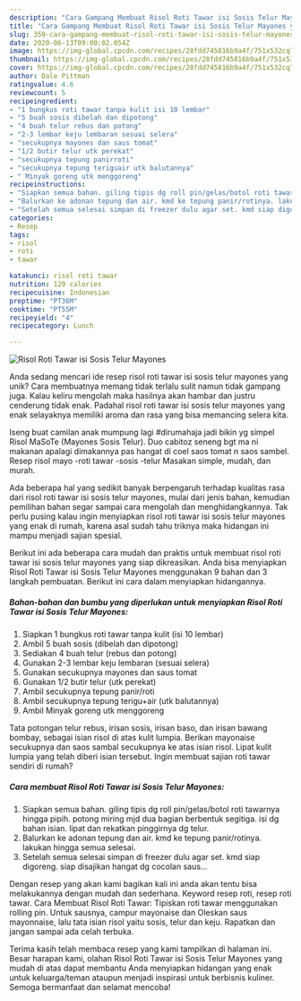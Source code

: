 ```yaml
---
description: "Cara Gampang Membuat Risol Roti Tawar isi Sosis Telur Mayones yang Bisa Manjain Lidah"
title: "Cara Gampang Membuat Risol Roti Tawar isi Sosis Telur Mayones yang Bisa Manjain Lidah"
slug: 359-cara-gampang-membuat-risol-roti-tawar-isi-sosis-telur-mayones-yang-bisa-manjain-lidah
date: 2020-06-13T09:00:02.054Z
image: https://img-global.cpcdn.com/recipes/28fdd745816b9a4f/751x532cq70/risol-roti-tawar-isi-sosis-telur-mayones-foto-resep-utama.jpg
thumbnail: https://img-global.cpcdn.com/recipes/28fdd745816b9a4f/751x532cq70/risol-roti-tawar-isi-sosis-telur-mayones-foto-resep-utama.jpg
cover: https://img-global.cpcdn.com/recipes/28fdd745816b9a4f/751x532cq70/risol-roti-tawar-isi-sosis-telur-mayones-foto-resep-utama.jpg
author: Dale Pittman
ratingvalue: 4.6
reviewcount: 5
recipeingredient:
- "1 bungkus roti tawar tanpa kulit isi 10 lembar"
- "5 buah sosis dibelah dan dipotong"
- "4 buah telur rebus dan potong"
- "2-3 lembar keju lembaran sesuai selera"
- "secukupnya mayones dan saus tomat"
- "1/2 butir telur utk perekat"
- "secukupnya tepung panirroti"
- "secukupnya tepung teriguair utk balutannya"
- " Minyak goreng utk menggoreng"
recipeinstructions:
- "Siapkan semua bahan. giling tipis dg roll pin/gelas/botol roti tawarnya hingga pipih. potong miring mjd dua bagian berbentuk segitiga. isi dg bahan isian. lipat dan rekatkan pinggirnya dg telur."
- "Balurkan ke adonan tepung dan air. kmd ke tepung panir/rotinya. lakukan hingga semua selesai."
- "Setelah semua selesai simpan di freezer dulu agar set. kmd siap digoreng. siap disajikan hangat dg cocolan saus..."
categories:
- Resep
tags:
- risol
- roti
- tawar

katakunci: risol roti tawar 
nutrition: 129 calories
recipecuisine: Indonesian
preptime: "PT36M"
cooktime: "PT55M"
recipeyield: "4"
recipecategory: Lunch

---
```



![Risol Roti Tawar isi Sosis Telur Mayones](https://img-global.cpcdn.com/recipes/28fdd745816b9a4f/751x532cq70/risol-roti-tawar-isi-sosis-telur-mayones-foto-resep-utama.jpg)

Anda sedang mencari ide resep risol roti tawar isi sosis telur mayones yang unik? Cara membuatnya memang tidak terlalu sulit namun tidak gampang juga. Kalau keliru mengolah maka hasilnya akan hambar dan justru cenderung tidak enak. Padahal risol roti tawar isi sosis telur mayones yang enak selayaknya memiliki aroma dan rasa yang bisa memancing selera kita.

Iseng buat camilan anak mumpung lagi #dirumahaja jadi bikin yg simpel Risol MaSoTe (Mayones Sosis Telur). Duo cabitoz seneng bgt ma ni makanan apalagi dimakannya pas hangat di coel saos tomat n saos sambel. Resep risol mayo -roti tawar -sosis -telur Masakan simple, mudah, dan murah.

Ada beberapa hal yang sedikit banyak berpengaruh terhadap kualitas rasa dari risol roti tawar isi sosis telur mayones, mulai dari jenis bahan, kemudian pemilihan bahan segar sampai cara mengolah dan menghidangkannya. Tak perlu pusing kalau ingin menyiapkan risol roti tawar isi sosis telur mayones yang enak di rumah, karena asal sudah tahu triknya maka hidangan ini mampu menjadi sajian spesial.


Berikut ini ada beberapa cara mudah dan praktis untuk membuat risol roti tawar isi sosis telur mayones yang siap dikreasikan. Anda bisa menyiapkan Risol Roti Tawar isi Sosis Telur Mayones menggunakan 9 bahan dan 3 langkah pembuatan. Berikut ini cara dalam menyiapkan hidangannya.

<!--inarticleads1-->

##### Bahan-bahan dan bumbu yang diperlukan untuk menyiapkan Risol Roti Tawar isi Sosis Telur Mayones:

1. Siapkan 1 bungkus roti tawar tanpa kulit (isi 10 lembar)
1. Ambil 5 buah sosis (dibelah dan dipotong)
1. Sediakan 4 buah telur (rebus dan potong)
1. Gunakan 2-3 lembar keju lembaran (sesuai selera)
1. Gunakan secukupnya mayones dan saus tomat
1. Gunakan 1/2 butir telur (utk perekat)
1. Ambil secukupnya tepung panir/roti
1. Ambil secukupnya tepung terigu+air (utk balutannya)
1. Ambil  Minyak goreng utk menggoreng


Tata potongan telur rebus, irisan sosis, irisan baso, dan irisan bawang bombay, sebagai isian risol di atas kulit lumpia. Berikan mayonaise secukupnya dan saos sambal secukupnya ke atas isian risol. Lipat kulit lumpia yang telah diberi isian tersebut. Ingin membuat sajian roti tawar sendiri di rumah? 

<!--inarticleads2-->

##### Cara membuat Risol Roti Tawar isi Sosis Telur Mayones:

1. Siapkan semua bahan. giling tipis dg roll pin/gelas/botol roti tawarnya hingga pipih. potong miring mjd dua bagian berbentuk segitiga. isi dg bahan isian. lipat dan rekatkan pinggirnya dg telur.
1. Balurkan ke adonan tepung dan air. kmd ke tepung panir/rotinya. lakukan hingga semua selesai.
1. Setelah semua selesai simpan di freezer dulu agar set. kmd siap digoreng. siap disajikan hangat dg cocolan saus...


Dengan resep yang akan kami bagikan kali ini anda akan tentu bisa melakukannya dengan mudah dan sederhana. Keyword resep roti, resep roti tawar. Cara Membuat Risol Roti Tawar: Tipiskan roti tawar menggunakan rolling pin. Untuk sausnya, campur mayonaise dan Oleskan saus mayonnaise, lalu tata isian risol yaitu sosis, telur dan keju. Rapatkan dan jangan sampai ada celah terbuka. 

Terima kasih telah membaca resep yang kami tampilkan di halaman ini. Besar harapan kami, olahan Risol Roti Tawar isi Sosis Telur Mayones yang mudah di atas dapat membantu Anda menyiapkan hidangan yang enak untuk keluarga/teman ataupun menjadi inspirasi untuk berbisnis kuliner. Semoga bermanfaat dan selamat mencoba!
